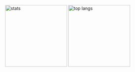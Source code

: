 <div align="inline">
<img height=200 align="center" alt="stats" src="https://github-readme-stats.vercel.app/api?username=NinjaNas&show_icons=true&theme=tokyonight" /> 
<img height=200 align="center" alt="top langs" src="https://github-readme-stats.vercel.app/api/top-langs/?username=NinjaNas&layout=compact" />
</div>
